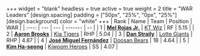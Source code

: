 +++
widget = "blank"
headless = true
active = true
weight = 2
title = "WAR Leaders"
[design.spacing]
padding = ["50px", "25%", "0px", "25%"]
[design.background]
color = "white"
+++
| Rank | Name | Team | Position | WAR |
| :---: | --- | --- | ------- | -- |
| 1 | [**Mel Rojas Jr.**](/players/11380) | [KT Wiz](/teams/KTWiz) | RF | 5.15 |
| 2 | [**Aaron Brooks**](/players/13760) | [Kia Tigers](/teams/KiaTigers) | RHP | 5.04 |
| 3 | [**Dan Straily**](/players/13648) | [Lotte Giants](/teams/LotteGiants) | RHP | 4.87 |
| 4 | [**José Miguel Fernández**](/players/12514) | [Doosan Bears](/teams/DoosanBears) | 1B | 4.64 |
| 5 | [**Kim Ha-seong**](/players/5353) | [Kiwoom Heroes](/teams/KiwoomHeroes) | SS | 4.07 |
